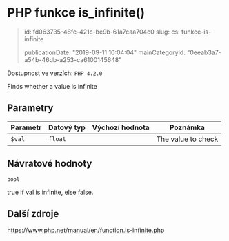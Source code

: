 PHP funkce is_infinite()
========================

> id: fd063735-48fc-421c-be9b-61a7caa704c0
> slug:
> 	cs: funkce-is-infinite
>
> publicationDate: "2019-09-11 10:04:04"
> mainCategoryId: "0eeab3a7-a54b-46db-a253-ca6100145648"

Dostupnost ve verzích: `PHP 4.2.0`

Finds whether a value is infinite


Parametry
--------------

| Parametr | Datový typ | Výchozí hodnota | Poznámka |
|-----|-----|-----|-----|
| `$val` | `float` |  | The value to check |


Návratové hodnoty
----------------

`bool`

true if val is infinite, else false.

Další zdroje
------------

https://www.php.net/manual/en/function.is-infinite.php
